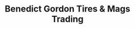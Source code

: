 ---
title: "Benedict Gordon Tires & Mags Trading"
url: /imus/benedict-gordon-tires-and-mags-trading/
shop: car parts
---